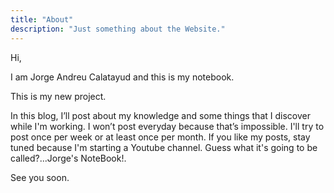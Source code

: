 ```yaml
---
title: "About"
description: "Just something about the Website."
---
```

Hi,

I am Jorge Andreu Calatayud and this is my notebook.

This is my new project. 

In this blog, I’ll post about my knowledge and some things that I discover while I'm working. I won’t post everyday because that’s impossible. I'll try to post once per week or at least once per month. If you like my posts, stay tuned because I'm starting a Youtube channel. Guess what it's going to be called?...Jorge's NoteBook!. 

See you soon.